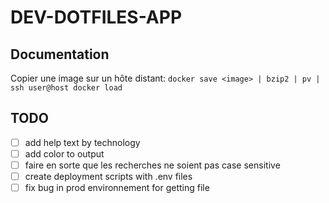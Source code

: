 # DEV-DOTFILES-APP

## Documentation

Copier une image sur un hôte distant:
`docker save <image> | bzip2 | pv | ssh user@host docker load`

## TODO

- [ ] add help text by technology
- [ ] add color to output
- [ ] faire en sorte que les recherches ne soient pas case sensitive
- [ ] create deployment scripts with .env files
- [ ] fix bug in prod environnement for getting file
